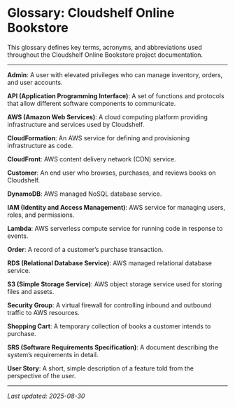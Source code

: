 # Glossary: Cloudshelf Online Bookstore

This glossary defines key terms, acronyms, and abbreviations used throughout the Cloudshelf Online Bookstore project documentation.

---

**Admin**: A user with elevated privileges who can manage inventory, orders, and user accounts.

**API (Application Programming Interface)**: A set of functions and protocols that allow different software components to communicate.

**AWS (Amazon Web Services)**: A cloud computing platform providing infrastructure and services used by Cloudshelf.

**CloudFormation**: An AWS service for defining and provisioning infrastructure as code.

**CloudFront**: AWS content delivery network (CDN) service.

**Customer**: An end user who browses, purchases, and reviews books on Cloudshelf.

**DynamoDB**: AWS managed NoSQL database service.

**IAM (Identity and Access Management)**: AWS service for managing users, roles, and permissions.

**Lambda**: AWS serverless compute service for running code in response to events.

**Order**: A record of a customer’s purchase transaction.

**RDS (Relational Database Service)**: AWS managed relational database service.

**S3 (Simple Storage Service)**: AWS object storage service used for storing files and assets.

**Security Group**: A virtual firewall for controlling inbound and outbound traffic to AWS resources.

**Shopping Cart**: A temporary collection of books a customer intends to purchase.

**SRS (Software Requirements Specification)**: A document describing the system’s requirements in detail.

**User Story**: A short, simple description of a feature told from the perspective of the user.

---

_Last updated: 2025-08-30_
